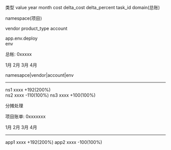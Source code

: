 类型             value   year  month  cost  delta_cost delta_percent task_id
domain(总账)        


namespace(项目) 


vendor   product_type
account  

app.env.deploy  
env



总帐: 0xxxxx


1月   2月   3月   4月

namesapce|vendor|account|env

---------
ns1  xxxx  +192(200%)   
ns2  xxxx  -110(100%)
ns3  xxxx  +100(100%)   


分摊处理



项目账单: 0xxxxxxx


1月   2月   3月   4月


----------
app1 xxxx +192(200%)
app2 xxxx -100(100%)



